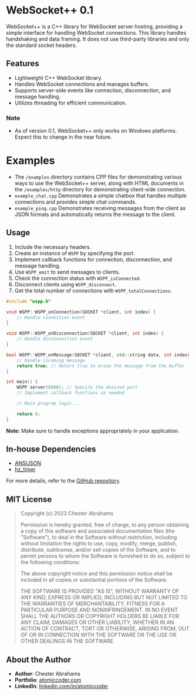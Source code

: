 # WebSocket++ 0.1

WebSocket++ is a C++ library for WebSocket server hosting, providing a simple interface for handling WebSocket connections. This library handles handshaking and data framing. It does not use third-party libraries and only the standard socket headers.

## Features
- Lightweight C++ WebSocket library.
- Handles WebSocket connections and manages buffers.
- Supports server-side events like connection, disconnection, and message handling.
- Utilizes threading for efficient communication.

### Note
- As of version 0.1, WebSocket++ only works on Windows platforms. Expect this to change in the near future.

# Examples
- The `/examples` directory contains CPP files for demonstrating various ways to use the WebSocket++ server, along with HTML documents in the `/examples/http` directory for demonstrating client-side connection.
- `example_chat.cpp` Demonstrates a simple chatbox that handles multiple connections and provides simple chat commands.
- `example_ping.cpp` Demonstrates receiving messages from the client as JSON formats and automatically returns the message to the client.

## Usage
1. Include the necessary headers.
2. Create an instance of `WSPP` by specifying the port.
3. Implement callback functions for connection, disconnection, and message handling.
4. Use `WSPP_emit` to send messages to clients.
5. Check the connection status with `WSPP_isConnected`.
6. Disconnect clients using `WSPP_disconnect`.
7. Get the total number of connections with `WSPP_totalConnections`.

```cpp
#include "wspp.h"

void WSPP::WSPP_onConnection(SOCKET *client, int index) {
    // Handle connection event
}

void WSPP::WSPP_onDisconnection(SOCKET *client, int index) {
    // Handle disconnection event
}

bool WSPP::WSPP_onMessage(SOCKET *client, std::string data, int index) {
    // Handle incoming message
    return true; // Return true to erase the message from the buffer
}

int main() {
    WSPP server(8080); // Specify the desired port
    // Implement callback functions as needed

    // Main program logic...

    return 0;
}
```

**Note:** Make sure to handle exceptions appropriately in your application.

## In-house Dependencies
- [ANSIJSON](https://github.com/ChesterOfTheSemester/ANSIJSON)
- [hz_timer](https://github.com/ChesterOfTheSemester/HZ-Timer)

For more details, refer to the [GitHub repository](https://github.com/ChesterOfTheSemester/WebSocket-PlusPlus).

## MIT License

> Copyright (c) 2023 Chester Abrahams
>
> Permission is hereby granted, free of charge, to any person obtaining a copy
> of this software and associated documentation files (the "Software"), to deal
> in the Software without restriction, including without limitation the rights
> to use, copy, modify, merge, publish, distribute, sublicense, and/or sell
> copies of the Software, and to permit persons to whom the Software is
> furnished to do so, subject to the following conditions:
>
> The above copyright notice and this permission notice shall be included in all
> copies or substantial portions of the Software.
>
> THE SOFTWARE IS PROVIDED "AS IS", WITHOUT WARRANTY OF ANY KIND, EXPRESS OR
> IMPLIED, INCLUDING BUT NOT LIMITED TO THE WARRANTIES OF MERCHANTABILITY,
> FITNESS FOR A PARTICULAR PURPOSE AND NONINFRINGEMENT. IN NO EVENT SHALL THE
> AUTHORS OR COPYRIGHT HOLDERS BE LIABLE FOR ANY CLAIM, DAMAGES OR OTHER
> LIABILITY, WHETHER IN AN ACTION OF CONTRACT, TORT OR OTHERWISE, ARISING FROM,
> OUT OF OR IN CONNECTION WITH THE SOFTWARE OR THE USE OR OTHER DEALINGS IN THE
> SOFTWARE.

## About the Author

- **Author**: Chester Abrahams
- **Portfolio**: [atomiccoder.com](https://atomiccoder.com)
- **LinkedIn**: [linkedin.com/in/atomiccoder](https://www.linkedin.com/in/atomiccoder)